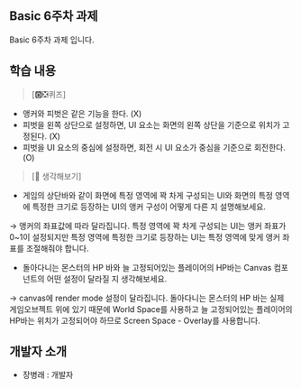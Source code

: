 ## Basic 6주차 과제
Basic 6주차 과제 입니다.

## 학습 내용
> [🅾️❎퀴즈]
+  앵커와 피벗은 같은 기능을 한다. (X)
+ 피벗을 왼쪽 상단으로 설정하면, UI 요소는 화면의 왼쪽 상단을 기준으로 위치가 고정된다. (X)
+ 피벗을 UI 요소의 중심에 설정하면, 회전 시 UI 요소가 중심을 기준으로 회전한다. (O)

>[🤔 생각해보기]
+ 게임의 상단바와 같이 화면에 특정 영역에 꽉 차게 구성되는 UI와 
화면의 특정 영역에 특정한 크기로 등장하는 UI의 앵커 구성이 
어떻게 다른 지 설명해보세요.

→ 앵커의 좌표값에 따라 달라집니다. 특정 영역에 꽉 차게 구성되는 UI는
앵커 좌표가 0~1이 설정되지만 특정 영역에 특정한 크기로 등장하는 UI는
특정 영역에 맞게 앵커 좌표를 조절해줘야 합니다.

+ 돌아다니는 몬스터의 HP 바와 늘 고정되어있는 플레이어의 HP바는 Canvas 컴포넌트의 어떤 설정이 달라질 지 생각해보세요.

→ canvas에 render mode 설정이 달라집니다. 돌아다니는 몬스터의 HP 바는 실제 게임오브젝트 위에 있기 때문에
World Space를 사용하고 늘 고정되어있는 플레이어의 HP바는 위치가 고정되어야 하므로 Screen Space - Overlay를 사용합니다.

## 개발자 소개
+ 장병래 : 개발자
